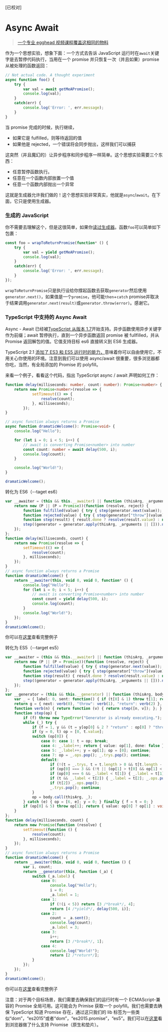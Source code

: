 [已校对]
# Async Await

> [一个专业 egghead 视频课程覆盖这相同的物料](https://egghead.io/courses/async-await-using-typescript)

作为一个思想实验，想象下面：一个方式去告诉 JavaScript 运行时在`await`关键字是去暂停代码执行，当用在一个 promise 并只恢复一次（并且如果）promise 从被处理的函数返回：
```ts
// Not actual code. A thought experiment
async function foo() {
    try {
        var val = await getMeAPromise();
        console.log(val);
    }
    catch(err) {
        console.log('Error: ', err.message);
    }
}
```

当 promise 完成的时候，执行继续，
- 如果它是 fulfilled，则等待返回的值
- 如果他是 rejected，一个错误将会同步抛出，这样我们可以捕获

这突然（并且魔幻的）让异步程序和同步程序一样简单。这个思想实验需要三个东西：
- 任意暂停函数执行。
- 任意在一个函数内部放置一个值
- 任意一个函数内部抛出一个异常

这就是生成器允许我们做的！这个思想实验非常真实，他就是`async`/`await`。在下面，它只是使用生成器。

### 生成的 JavaScript

你不需要去理解这个，但是这很简单，如果你[读过生成器](https://basarat.gitbook.io/typescript/future-javascript/generators)。函数`foo`可以简单如下包裹：
```ts
const foo = wrapToReturnPromise(function* () {
    try {
        var val = yield getMeAPromise();
        console.log(val);
    }
    catch(err) {
        console.log('Error: ', err.message);
    }
});
```
`wrapToReturnPromise`只是执行设给你撑起函数去获取`generator`然后使用`generator.next()`，如果值是一个`promise`，他可能`then`+`catch` promise并取决于结果调用`generator.next(result)`或`generator.throw(error)`。感谢它。

### TypeScript 中支持的 Async Await

Async - Await 已经被[TypeScript 从版本 1.7](https://www.typescriptlang.org/docs/handbook/release-notes/typescript-1-7.html)开始支持。异步函数使用异步关键字作为前缀；await 暂停执行，直到一个异步函数返回 promise 被 fullfilled，并从 Promise 返回解包的值。它值支持目标 es6 直接转义到 ES6 生成器。

TypeScript 2.1 [添加了 ES3 和 ES5 运行时的能力，](https://www.typescriptlang.org/docs/handbook/release-notes/typescript-2-1.html)意味着你可以自由使用它，不用关心你使用的环境。注意到我们可以使用 async/await 很重要，很多浏览器都你吃，当然，有全局添加的 Promise 的 polyfill。

来看一个例子，看看这个代码，指出 TypeScript async / await 声明如何工作：
```ts
function delay(milliseconds: number, count: number): Promise<number> {
    return new Promise<number>(resolve => {
            setTimeout(() => {
                resolve(count);
            }, milliseconds);
        });
}

// async function always returns a Promise
async function dramaticWelcome(): Promise<void> {
    console.log("Hello");

    for (let i = 0; i < 5; i++) {
        // await is converting Promise<number> into number
        const count: number = await delay(500, i);
        console.log(count);
    }

    console.log("World!");
}

dramaticWelcome();
```

转化为 ES6（--taget es6）
```ts
var __awaiter = (this && this.__awaiter) || function (thisArg, _arguments, P, generator) {
    return new (P || (P = Promise))(function (resolve, reject) {
        function fulfilled(value) { try { step(generator.next(value)); } catch (e) { reject(e); } }
        function rejected(value) { try { step(generator["throw"](value)); } catch (e) { reject(e); } }
        function step(result) { result.done ? resolve(result.value) : new P(function (resolve) { resolve(result.value); }).then(fulfilled, rejected); }
        step((generator = generator.apply(thisArg, _arguments || [])).next());
    });
};
function delay(milliseconds, count) {
    return new Promise(resolve => {
        setTimeout(() => {
            resolve(count);
        }, milliseconds);
    });
}
// async function always returns a Promise
function dramaticWelcome() {
    return __awaiter(this, void 0, void 0, function* () {
        console.log("Hello");
        for (let i = 0; i < 5; i++) {
            // await is converting Promise<number> into number
            const count = yield delay(500, i);
            console.log(count);
        }
        console.log("World!");
    });
}
dramaticWelcome();
```

你可以在[这里](https://cdn.rawgit.com/basarat/typescript-book/705e4496/code/async-await/es6/asyncAwaitES6.js)查看完整例子

转化为 ES5（--target es5）
```ts
var __awaiter = (this && this.__awaiter) || function (thisArg, _arguments, P, generator) {
    return new (P || (P = Promise))(function (resolve, reject) {
        function fulfilled(value) { try { step(generator.next(value)); } catch (e) { reject(e); } }
        function rejected(value) { try { step(generator["throw"](value)); } catch (e) { reject(e); } }
        function step(result) { result.done ? resolve(result.value) : new P(function (resolve) { resolve(result.value); }).then(fulfilled, rejected); }
        step((generator = generator.apply(thisArg, _arguments || [])).next());
    });
};
var __generator = (this && this.__generator) || function (thisArg, body) {
    var _ = { label: 0, sent: function() { if (t[0] & 1) throw t[1]; return t[1]; }, trys: [], ops: [] }, f, y, t, g;
    return g = { next: verb(0), "throw": verb(1), "return": verb(2) }, typeof Symbol === "function" && (g[Symbol.iterator] = function() { return this; }), g;
    function verb(n) { return function (v) { return step([n, v]); }; }
    function step(op) {
        if (f) throw new TypeError("Generator is already executing.");
        while (_) try {
            if (f = 1, y && (t = y[op[0] & 2 ? "return" : op[0] ? "throw" : "next"]) && !(t = t.call(y, op[1])).done) return t;
            if (y = 0, t) op = [0, t.value];
            switch (op[0]) {
                case 0: case 1: t = op; break;
                case 4: _.label++; return { value: op[1], done: false };
                case 5: _.label++; y = op[1]; op = [0]; continue;
                case 7: op = _.ops.pop(); _.trys.pop(); continue;
                default:
                    if (!(t = _.trys, t = t.length > 0 && t[t.length - 1]) && (op[0] === 6 || op[0] === 2)) { _ = 0; continue; }
                    if (op[0] === 3 && (!t || (op[1] > t[0] && op[1] < t[3]))) { _.label = op[1]; break; }
                    if (op[0] === 6 && _.label < t[1]) { _.label = t[1]; t = op; break; }
                    if (t && _.label < t[2]) { _.label = t[2]; _.ops.push(op); break; }
                    if (t[2]) _.ops.pop();
                    _.trys.pop(); continue;
            }
            op = body.call(thisArg, _);
        } catch (e) { op = [6, e]; y = 0; } finally { f = t = 0; }
        if (op[0] & 5) throw op[1]; return { value: op[0] ? op[1] : void 0, done: true };
    }
};
function delay(milliseconds, count) {
    return new Promise(function (resolve) {
        setTimeout(function () {
            resolve(count);
        }, milliseconds);
    });
}
// async function always returns a Promise
function dramaticWelcome() {
    return __awaiter(this, void 0, void 0, function () {
        var i, count;
        return __generator(this, function (_a) {
            switch (_a.label) {
                case 0:
                    console.log("Hello");
                    i = 0;
                    _a.label = 1;
                case 1:
                    if (!(i < 5)) return [3 /*break*/, 4];
                    return [4 /*yield*/, delay(500, i)];
                case 2:
                    count = _a.sent();
                    console.log(count);
                    _a.label = 3;
                case 3:
                    i++;
                    return [3 /*break*/, 1];
                case 4:
                    console.log("World!");
                    return [2 /*return*/];
            }
        });
    });
}
dramaticWelcome();
```
你可以在[这里](https://cdn.rawgit.com/basarat/typescript-book/705e4496/code/async-await/es5/asyncAwaitES5.js)查看完整例子

注意：对于两个目标场景，我们需要去确保我们的运行时有一个 ECMAScript-兼容的 Promise 全局可用。这可能会为 Primise 获取一个 polyfill。我们也需要去确保 TypeScript 知道 Promise 存在，通过这只我们的 lib 标签为一些类似“dom”，“es2015”或者“dom”，“es2015.promise”，“es5”。我们可以在[这里](https://kangax.github.io/compat-table/es6/#test-Promise)看到浏览器做了什么支持 Priomise（原生和垫片）。
